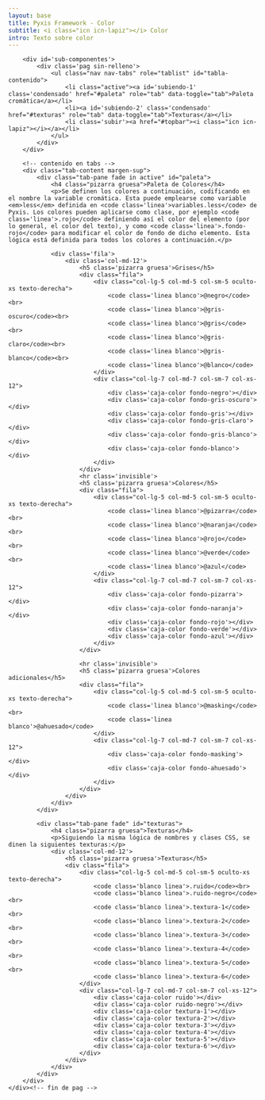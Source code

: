 ```yaml
---
layout: base
title: Pyxis Framework - Color
subtitle: <i class="icn icn-lapiz"></i> Color
intro: Texto sobre color
---
```


<!--<div class='col-lg-3 col-md-3 oculto-sm oculto-xs'>
<a name='ancla' id='a'></a>
<div class='menu-affix alto-affix'>
<div data-spy="affix" data-offset-top="220">
    <ul>
        <li><a class='xs gris-oscuro gruesa' data-scroll href='#titulo-uno'>Paleta de colores</a></li>
        <li><a class='xs gris-oscuro gruesa' data-scroll href='#titulo-dos'>Grises</a></li>
        <li><a class='xs gris-oscuro gruesa' data-scroll href='#titulo-tres'>Colores</a></li>
        <li><a class='xs gris-oscuro gruesa' data-scroll href='#titulo-cuatro'>Adicionales</a></li>
        <li><a class='xs gris-oscuro gruesa' data-scroll href='#titulo-cinco'>Opuestos</a></li>
    </ul>
</div>
</div>
</div>-->

<div class='fila'>
    <div class='col-lg-12 col-md-12 col-sm-12 col-xs-12'>


        <div id='sub-componentes'>
            <div class='pag sin-relleno'>
                <ul class="nav nav-tabs" role="tablist" id="tabla-contenido">
                    <li class="active"><a id='subiendo-1' class='condensado' href="#paleta" role="tab" data-toggle="tab">Paleta cromática</a></li>
                    <li><a id='subiendo-2' class='condensado' href="#texturas" role="tab" data-toggle="tab">Texturas</a></li>
                    <li class='subir'><a href="#topbar"><i class="icn icn-lapiz"></i></a></li>
                </ul>
            </div>
        </div>

        <!-- contenido en tabs -->
        <div class="tab-content margen-sup">
            <div class="tab-pane fade in active" id="paleta">
                <h4 class="pizarra gruesa">Paleta de Colores</h4>
                <p>Se definen los colores a continuación, codificando en el nombre la variable cromática. Esta puede emplearse como variable <em>less</em> definida en <code class='linea'>variables.less</code> de Pyxis. Los colores pueden aplicarse como clase, por ejemplo <code class='linea'>.rojo</code> definiendo así el color del elemento (por lo general, el color del texto), y como <code class='linea'>.fondo-rojo</code> para modificar el color de fondo de dicho elemento. Esta lógica está definida para todos los colores a continuación.</p>

                <div class='fila'>
                    <div class='col-md-12'>
                        <h5 class='pizarra gruesa'>Grises</h5>
                        <div class="fila">
                            <div class="col-lg-5 col-md-5 col-sm-5 oculto-xs texto-derecha">
                                <code class='linea blanco'>@negro</code><br>
                                <code class='linea blanco'>@gris-oscuro</code><br>
                                <code class='linea blanco'>@gris</code><br>
                                <code class='linea blanco'>@gris-claro</code><br>
                                <code class='linea blanco'>@gris-blanco</code><br>
                                <code class='linea blanco'>@blanco</code>
                            </div>
                            <div class="col-lg-7 col-md-7 col-sm-7 col-xs-12">
                                <div class='caja-color fondo-negro'></div>
                                <div class='caja-color fondo-gris-oscuro'></div>
                                <div class='caja-color fondo-gris'></div>
                                <div class='caja-color fondo-gris-claro'></div>
                                <div class='caja-color fondo-gris-blanco'></div>
                                <div class='caja-color fondo-blanco'></div>
                            </div>
                        </div>
                        <hr class='invisible'>
                        <h5 class='pizarra gruesa'>Colores</h5>
                        <div class="fila">
                            <div class="col-lg-5 col-md-5 col-sm-5 oculto-xs texto-derecha">
                                <code class='linea blanco'>@pizarra</code><br>
                                <code class='linea blanco'>@naranja</code><br>
                                <code class='linea blanco'>@rojo</code><br>
                                <code class='linea blanco'>@verde</code><br>
                                <code class='linea blanco'>@azul</code>         
                            </div>
                            <div class="col-lg-7 col-md-7 col-sm-7 col-xs-12">
                                <div class='caja-color fondo-pizarra'></div>
                                <div class='caja-color fondo-naranja'></div>
                                <div class='caja-color fondo-rojo'></div>
                                <div class='caja-color fondo-verde'></div> 
                                <div class='caja-color fondo-azul'></div>
                            </div>
                        </div>

                        <hr class='invisible'>
                        <h5 class='pizarra gruesa'>Colores adicionales</h5>
                        <div class="fila">
                            <div class="col-lg-5 col-md-5 col-sm-5 oculto-xs texto-derecha">
                                <code class='linea blanco'>@masking</code><br>
                                <code class='linea blanco'>@ahuesado</code> 
                            </div>
                            <div class="col-lg-7 col-md-7 col-sm-7 col-xs-12">
                                <div class='caja-color fondo-masking'></div>
                                <div class='caja-color fondo-ahuesado'></div>
                            </div>
                        </div>
                    </div>
                </div>
            </div>

            <div class="tab-pane fade" id="texturas">
                <h4 class="pizarra gruesa">Texturas</h4>
                <p>Siguiendo la misma lógica de nombres y clases CSS, se dinen la siguientes texturas:</p>
                <div class='col-md-12'>
                    <h5 class='pizarra gruesa'>Texturas</h5>
                    <div class="fila">
                        <div class="col-lg-5 col-md-5 col-sm-5 oculto-xs texto-derecha">
                            <code class='blanco linea'>.ruido</code><br>
                            <code class='blanco linea'>.ruido-negro</code><br>
                            <code class='blanco linea'>.textura-1</code><br>
                            <code class='blanco linea'>.textura-2</code><br>
                            <code class='blanco linea'>.textura-3</code><br>
                            <code class='blanco linea'>.textura-4</code><br>
                            <code class='blanco linea'>.textura-5</code><br>
                            <code class='blanco linea'>.textura-6</code>
                        </div>
                        <div class="col-lg-7 col-md-7 col-sm-7 col-xs-12">
                            <div class='caja-color ruido'></div>
                            <div class='caja-color ruido-negro'></div>
                            <div class='caja-color textura-1'></div>
                            <div class='caja-color textura-2'></div>
                            <div class='caja-color textura-3'></div>
                            <div class='caja-color textura-4'></div>
                            <div class='caja-color textura-5'></div>
                            <div class='caja-color textura-6'></div>
                        </div>
                    </div>
                </div>
            </div>
        </div>
    </div><!-- fin de pag -->
</div>
